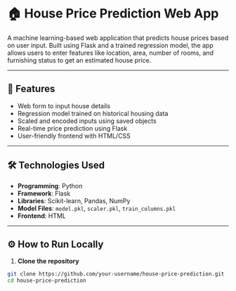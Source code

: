 # 🏠 House Price Prediction Web App

A machine learning-based web application that predicts house prices based on user input. Built using Flask and a trained regression model, the app allows users to enter features like location, area, number of rooms, and furnishing status to get an estimated house price.

---

## 🚀 Features

- Web form to input house details
- Regression model trained on historical housing data
- Scaled and encoded inputs using saved objects
- Real-time price prediction using Flask
- User-friendly frontend with HTML/CSS

---

## 🛠️ Technologies Used

- **Programming**: Python
- **Framework**: Flask
- **Libraries**: Scikit-learn, Pandas, NumPy
- **Model Files**: `model.pkl`, `scaler.pkl`, `train_columns.pkl`
- **Frontend**: HTML 

---


## ⚙️ How to Run Locally

1. **Clone the repository**

```bash
git clone https://github.com/your-username/house-price-prediction.git
cd house-price-prediction
